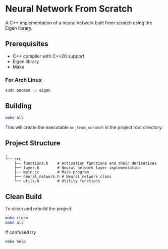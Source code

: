 # Neural Network From Scratch

A C++ implementation of a neural network built from scratch using the Eigen library.

## Prerequisites

- C++ compiler with C++20 support
- Eigen library
- Make

### For Arch Linux

```bash
sudo pacman -S eigen
```

## Building

```bash
make all
```

This will create the executable `nn_from_scratch` in the project root directory.

## Project Structure

```
.
└── src
    ├── functions.h    # Activation functions and their derivatives
    ├── layer.h        # Neural network layer implementation
    ├── main.cc        # Main program
    ├── neural_network.h # Neural network class
    └── utils.h        # Utility functions
```

## Clean Build

To clean and rebuild the project:

```bash
make clean
make all
```

If confused try

```bash
make help
```
